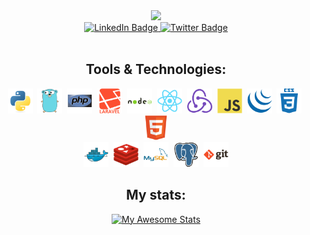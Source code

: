 <div id="header-wrapper" align="center">
  <div id="header">
    <img src="https://media.giphy.com/media/f3iwJFOVOwuy7K6FFw/giphy.gif" width="25%"/>
  </div>
  <div id="badges">
    <a href="https://www.linkedin.com/in/samat-tolkunbekov-a4b7aa155/">
      <img src="https://img.shields.io/badge/LinkedIn-blue?logo=linkedin&logoColor=white" alt="LinkedIn Badge"/>
    </a>
    <a href="https://twitter.com/samattolkunbek">
      <img src="https://img.shields.io/badge/Twitter-blue?logo=twitter&logoColor=white" alt="Twitter Badge"/>
    </a>
  </div>
  <img src="https://komarev.com/ghpvc/?username=stolkunbekov&style=flat-square&color=blue" alt=""/>
</div>
<div id="tools-and-technologies" align="center">
  <h2>Tools & Technologies:</h2>
  <img src="https://github.com/devicons/devicon/blob/master/icons/python/python-original.svg" title="Python" alt="Python" width="40" height="40"/>&nbsp;
  <img src="https://github.com/devicons/devicon/blob/master/icons/go/go-original.svg" title="GO" alt="GO" width="40" height="40"/>&nbsp;
  <img src="https://github.com/devicons/devicon/blob/master/icons/php/php-original.svg" title="PHP" alt="PHP" width="40" height="40"/>&nbsp;
  <img src="https://github.com/devicons/devicon/blob/master/icons/laravel/laravel-plain-wordmark.svg" title="Laravel" alt="Laravel" width="40" height="40"/>&nbsp;
  <img src="https://github.com/devicons/devicon/blob/master/icons/nodejs/nodejs-original-wordmark.svg" title="NodeJS" alt="NodeJS" width="40" height="40"/>&nbsp;
  <img src="https://github.com/devicons/devicon/blob/master/icons/react/react-original.svg" title="React"  alt="React" width="40" height="40"/>&nbsp;
  <img src="https://github.com/devicons/devicon/blob/master/icons/redux/redux-original.svg" title="Redux"  alt="Redux" width="40" height="40"/>&nbsp;
  <img src="https://github.com/devicons/devicon/blob/master/icons/javascript/javascript-original.svg" title="JavaScript" alt="JavaScript" width="40" height="40"/>&nbsp;
  <img src="https://github.com/devicons/devicon/blob/master/icons/jquery/jquery-original.svg"  title="jQuery" alt="jQuery" width="40" height="40"/>&nbsp;
  <img src="https://github.com/devicons/devicon/blob/master/icons/css3/css3-plain-wordmark.svg"  title="CSS3" alt="CSS" width="40" height="40"/>&nbsp;
  <img src="https://github.com/devicons/devicon/blob/master/icons/html5/html5-original.svg" title="HTML5" alt="HTML" width="40" height="40"/><br>
  <img src="https://github.com/devicons/devicon/blob/master/icons/docker/docker-original.svg" title="Docker"  alt="Docker" width="40" height="40"/>&nbsp;
  <img src="https://github.com/devicons/devicon/blob/master/icons/redis/redis-original.svg" title="Redis"  alt="Redis" width="40" height="40"/>&nbsp;
  <img src="https://github.com/devicons/devicon/blob/master/icons/mysql/mysql-original-wordmark.svg" title="MySQL"  alt="MySQL" width="40" height="40"/>&nbsp;
  <img src="https://github.com/devicons/devicon/blob/master/icons/postgresql/postgresql-original.svg" title="PostgreSQL"  alt="PostgreSQL" width="40" height="40"/>&nbsp;
  <img src="https://github.com/devicons/devicon/blob/master/icons/git/git-original-wordmark.svg" title="Git" **alt="Git" width="40" height="40"/>
</div>
<div id="my-stats" align="center">
  <h2>My stats:</h2>
  
  [![My Awesome Stats](https://awesome-github-stats.azurewebsites.net/user-stats/stolkunbekov?cardType=level&theme=gotham)](https://git.io/awesome-stats-card)
  
<!--   [![GitHub Streak](http://github-readme-streak-stats.herokuapp.com?user=stolkunbekov&theme=github-dark&date_format=M%20j%5B%2C%20Y%5D)](https://git.io/streak-stats) -->
  
<!--   [![Top Langs](https://github-readme-stats.vercel.app/api/top-langs/?username=stolkunbekov&layout=compact&theme=vision-friendly-dark)](https://github.com/anuraghazra/github-readme-stats) -->
</div>
